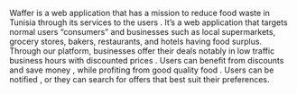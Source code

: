 Waffer is a web application that has a mission to reduce food waste in Tunisia 
through its services to the users . It’s a web application that targets normal users “consumers” and 
businesses such as local supermarkets, grocery stores, bakers, restaurants, and hotels having food 
surplus. Through our platform, businesses offer their deals notably in low traffic business hours with 
discounted prices . Users can benefit from discounts and save money , while profiting from good quality 
food . Users can be notified , or they can search for offers that best suit their preferences. 
